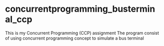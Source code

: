 # concurrentprogramming_busterminal_ccp
This is my Concurrent Programming (CCP) assignment
The program consist of using concurrent programming concept to simulate a bus terminal
